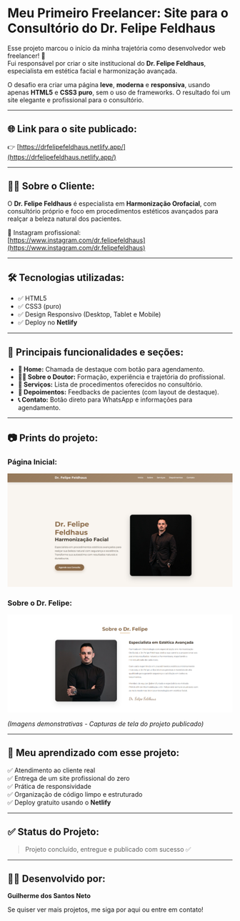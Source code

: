 # Meu Primeiro Freelancer: Site para o Consultório do Dr. Felipe Feldhaus 

Esse projeto marcou o início da minha trajetória como desenvolvedor web freelancer! 🚀  
Fui responsável por criar o site institucional do **Dr. Felipe Feldhaus**, especialista em estética facial e harmonização avançada.

O desafio era criar uma página **leve**, **moderna** e **responsiva**, usando apenas **HTML5** e **CSS3 puro**, sem o uso de frameworks. O resultado foi um site elegante e profissional para o consultório.

---

## 🌐 Link para o site publicado:

👉 [https://drfelipefeldhaus.netlify.app/](https://drfelipefeldhaus.netlify.app/)

---

## 👨‍⚕️ Sobre o Cliente:

O **Dr. Felipe Feldhaus** é especialista em **Harmonização Orofacial**, com consultório próprio e foco em procedimentos estéticos avançados para realçar a beleza natural dos pacientes.

📸 Instagram profissional:  
[https://www.instagram.com/dr.felipefeldhaus](https://www.instagram.com/dr.felipefeldhaus)

---

## 🛠️ Tecnologias utilizadas:

- ✅ HTML5
- ✅ CSS3 (puro)
- ✅ Design Responsivo (Desktop, Tablet e Mobile)
- ✅ Deploy no **Netlify**

---

## 📌 Principais funcionalidades e seções:

- **🔔 Home:** Chamada de destaque com botão para agendamento.
- **👨‍⚕️ Sobre o Doutor:** Formação, experiência e trajetória do profissional.
- **📝 Serviços:** Lista de procedimentos oferecidos no consultório.
- **💬 Depoimentos:** Feedbacks de pacientes (com layout de destaque).
- **📞 Contato:** Botão direto para WhatsApp e informações para agendamento.

---

## 📷 Prints do projeto:

### Página Inicial:
![Página Inicial](inicial.png)

### Sobre o Dr. Felipe:
![Sobre o Doutor](fffre.png)

*(Imagens demonstrativas - Capturas de tela do projeto publicado)*

---

## 🚀 Meu aprendizado com esse projeto:

✅ Atendimento ao cliente real  
✅ Entrega de um site profissional do zero  
✅ Prática de responsividade  
✅ Organização de código limpo e estruturado  
✅ Deploy gratuito usando o **Netlify**

---

## ✅ Status do Projeto:

> Projeto concluído, entregue e publicado com sucesso ✅

---

## 🙋‍♂️ Desenvolvido por:

**Guilherme dos Santos Neto**

Se quiser ver mais projetos, me siga por aqui ou entre em contato!  
